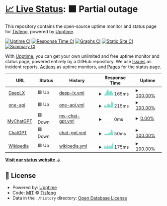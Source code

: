 # [📈 Live Status](https://Tisfeng.github.io/uptime): <!--live status--> **🟧 Partial outage**

This repository contains the open-source uptime monitor and status page for [Tisfeng](https://Tisfeng.github.io/uptime), powered by [Upptime](https://github.com/upptime/upptime).

[![Uptime CI](https://github.com/Tisfeng/Upptime/workflows/Uptime%20CI/badge.svg)](https://github.com/Tisfeng/Upptime/actions?query=workflow%3A%22Uptime+CI%22)
[![Response Time CI](https://github.com/Tisfeng/Upptime/workflows/Response%20Time%20CI/badge.svg)](https://github.com/Tisfeng/Upptime/actions?query=workflow%3A%22Response+Time+CI%22)
[![Graphs CI](https://github.com/Tisfeng/Upptime/workflows/Graphs%20CI/badge.svg)](https://github.com/Tisfeng/Upptime/actions?query=workflow%3A%22Graphs+CI%22)
[![Static Site CI](https://github.com/Tisfeng/Upptime/workflows/Static%20Site%20CI/badge.svg)](https://github.com/Tisfeng/Upptime/actions?query=workflow%3A%22Static+Site+CI%22)
[![Summary CI](https://github.com/Tisfeng/Upptime/workflows/Summary%20CI/badge.svg)](https://github.com/Tisfeng/Upptime/actions?query=workflow%3A%22Summary+CI%22)

With [Upptime](https://upptime.js.org), you can get your own unlimited and free uptime monitor and status page, powered entirely by a GitHub repository. We use [Issues](https://github.com/Tisfeng/Upptime/issues) as incident reports, [Actions](https://github.com/Tisfeng/Upptime/actions) as uptime monitors, and [Pages](https://Tisfeng.github.io/Upptime) for the status page.

<!--start: status pages-->
<!-- This summary is generated by Upptime (https://github.com/upptime/upptime) -->
<!-- Do not edit this manually, your changes will be overwritten -->
<!-- prettier-ignore -->
| URL | Status | History | Response Time | Uptime |
| --- | ------ | ------- | ------------- | ------ |
| <img alt="" src="https://icons.duckduckgo.com/ip3/deeplx.izual.me.ico" height="13"> [DeepLX](https://deeplx.izual.me) | 🟩 Up | [deep-lx.yml](https://github.com/tisfeng/uptime/commits/HEAD/history/deep-lx.yml) | <details><summary><img alt="Response time graph" src="./graphs/deep-lx/response-time-week.png" height="20"> 165ms</summary><br><a href="https://uptime.izual.me/history/deep-lx"><img alt="Response time 135" src="https://img.shields.io/endpoint?url=https%3A%2F%2Fraw.githubusercontent.com%2Ftisfeng%2Fuptime%2FHEAD%2Fapi%2Fdeep-lx%2Fresponse-time.json"></a><br><a href="https://uptime.izual.me/history/deep-lx"><img alt="24-hour response time 72" src="https://img.shields.io/endpoint?url=https%3A%2F%2Fraw.githubusercontent.com%2Ftisfeng%2Fuptime%2FHEAD%2Fapi%2Fdeep-lx%2Fresponse-time-day.json"></a><br><a href="https://uptime.izual.me/history/deep-lx"><img alt="7-day response time 165" src="https://img.shields.io/endpoint?url=https%3A%2F%2Fraw.githubusercontent.com%2Ftisfeng%2Fuptime%2FHEAD%2Fapi%2Fdeep-lx%2Fresponse-time-week.json"></a><br><a href="https://uptime.izual.me/history/deep-lx"><img alt="30-day response time 128" src="https://img.shields.io/endpoint?url=https%3A%2F%2Fraw.githubusercontent.com%2Ftisfeng%2Fuptime%2FHEAD%2Fapi%2Fdeep-lx%2Fresponse-time-month.json"></a><br><a href="https://uptime.izual.me/history/deep-lx"><img alt="1-year response time 135" src="https://img.shields.io/endpoint?url=https%3A%2F%2Fraw.githubusercontent.com%2Ftisfeng%2Fuptime%2FHEAD%2Fapi%2Fdeep-lx%2Fresponse-time-year.json"></a></details> | <details><summary><a href="https://uptime.izual.me/history/deep-lx">100.00%</a></summary><a href="https://uptime.izual.me/history/deep-lx"><img alt="All-time uptime 100.00%" src="https://img.shields.io/endpoint?url=https%3A%2F%2Fraw.githubusercontent.com%2Ftisfeng%2Fuptime%2FHEAD%2Fapi%2Fdeep-lx%2Fuptime.json"></a><br><a href="https://uptime.izual.me/history/deep-lx"><img alt="24-hour uptime 100.00%" src="https://img.shields.io/endpoint?url=https%3A%2F%2Fraw.githubusercontent.com%2Ftisfeng%2Fuptime%2FHEAD%2Fapi%2Fdeep-lx%2Fuptime-day.json"></a><br><a href="https://uptime.izual.me/history/deep-lx"><img alt="7-day uptime 100.00%" src="https://img.shields.io/endpoint?url=https%3A%2F%2Fraw.githubusercontent.com%2Ftisfeng%2Fuptime%2FHEAD%2Fapi%2Fdeep-lx%2Fuptime-week.json"></a><br><a href="https://uptime.izual.me/history/deep-lx"><img alt="30-day uptime 100.00%" src="https://img.shields.io/endpoint?url=https%3A%2F%2Fraw.githubusercontent.com%2Ftisfeng%2Fuptime%2FHEAD%2Fapi%2Fdeep-lx%2Fuptime-month.json"></a><br><a href="https://uptime.izual.me/history/deep-lx"><img alt="1-year uptime 100.00%" src="https://img.shields.io/endpoint?url=https%3A%2F%2Fraw.githubusercontent.com%2Ftisfeng%2Fuptime%2FHEAD%2Fapi%2Fdeep-lx%2Fuptime-year.json"></a></details>
| <img alt="" src="https://icons.duckduckgo.com/ip3/oneapi.izual.me.ico" height="13"> [one-api](https://oneapi.izual.me) | 🟩 Up | [one-api.yml](https://github.com/tisfeng/uptime/commits/HEAD/history/one-api.yml) | <details><summary><img alt="Response time graph" src="./graphs/one-api/response-time-week.png" height="20"> 215ms</summary><br><a href="https://uptime.izual.me/history/one-api"><img alt="Response time 230" src="https://img.shields.io/endpoint?url=https%3A%2F%2Fraw.githubusercontent.com%2Ftisfeng%2Fuptime%2FHEAD%2Fapi%2Fone-api%2Fresponse-time.json"></a><br><a href="https://uptime.izual.me/history/one-api"><img alt="24-hour response time 273" src="https://img.shields.io/endpoint?url=https%3A%2F%2Fraw.githubusercontent.com%2Ftisfeng%2Fuptime%2FHEAD%2Fapi%2Fone-api%2Fresponse-time-day.json"></a><br><a href="https://uptime.izual.me/history/one-api"><img alt="7-day response time 215" src="https://img.shields.io/endpoint?url=https%3A%2F%2Fraw.githubusercontent.com%2Ftisfeng%2Fuptime%2FHEAD%2Fapi%2Fone-api%2Fresponse-time-week.json"></a><br><a href="https://uptime.izual.me/history/one-api"><img alt="30-day response time 226" src="https://img.shields.io/endpoint?url=https%3A%2F%2Fraw.githubusercontent.com%2Ftisfeng%2Fuptime%2FHEAD%2Fapi%2Fone-api%2Fresponse-time-month.json"></a><br><a href="https://uptime.izual.me/history/one-api"><img alt="1-year response time 230" src="https://img.shields.io/endpoint?url=https%3A%2F%2Fraw.githubusercontent.com%2Ftisfeng%2Fuptime%2FHEAD%2Fapi%2Fone-api%2Fresponse-time-year.json"></a></details> | <details><summary><a href="https://uptime.izual.me/history/one-api">100.00%</a></summary><a href="https://uptime.izual.me/history/one-api"><img alt="All-time uptime 99.99%" src="https://img.shields.io/endpoint?url=https%3A%2F%2Fraw.githubusercontent.com%2Ftisfeng%2Fuptime%2FHEAD%2Fapi%2Fone-api%2Fuptime.json"></a><br><a href="https://uptime.izual.me/history/one-api"><img alt="24-hour uptime 100.00%" src="https://img.shields.io/endpoint?url=https%3A%2F%2Fraw.githubusercontent.com%2Ftisfeng%2Fuptime%2FHEAD%2Fapi%2Fone-api%2Fuptime-day.json"></a><br><a href="https://uptime.izual.me/history/one-api"><img alt="7-day uptime 100.00%" src="https://img.shields.io/endpoint?url=https%3A%2F%2Fraw.githubusercontent.com%2Ftisfeng%2Fuptime%2FHEAD%2Fapi%2Fone-api%2Fuptime-week.json"></a><br><a href="https://uptime.izual.me/history/one-api"><img alt="30-day uptime 100.00%" src="https://img.shields.io/endpoint?url=https%3A%2F%2Fraw.githubusercontent.com%2Ftisfeng%2Fuptime%2FHEAD%2Fapi%2Fone-api%2Fuptime-month.json"></a><br><a href="https://uptime.izual.me/history/one-api"><img alt="1-year uptime 99.99%" src="https://img.shields.io/endpoint?url=https%3A%2F%2Fraw.githubusercontent.com%2Ftisfeng%2Fuptime%2FHEAD%2Fapi%2Fone-api%2Fuptime-year.json"></a></details>
| <img alt="" src="https://icons.duckduckgo.com/ip3/chatgpt.izual.me.ico" height="13"> [MyChatGPT](https://chatgpt.izual.me) | 🟥 Down | [my-chat-gpt.yml](https://github.com/tisfeng/uptime/commits/HEAD/history/my-chat-gpt.yml) | <details><summary><img alt="Response time graph" src="./graphs/my-chat-gpt/response-time-week.png" height="20"> 0ms</summary><br><a href="https://uptime.izual.me/history/my-chat-gpt"><img alt="Response time 444" src="https://img.shields.io/endpoint?url=https%3A%2F%2Fraw.githubusercontent.com%2Ftisfeng%2Fuptime%2FHEAD%2Fapi%2Fmy-chat-gpt%2Fresponse-time.json"></a><br><a href="https://uptime.izual.me/history/my-chat-gpt"><img alt="24-hour response time 0" src="https://img.shields.io/endpoint?url=https%3A%2F%2Fraw.githubusercontent.com%2Ftisfeng%2Fuptime%2FHEAD%2Fapi%2Fmy-chat-gpt%2Fresponse-time-day.json"></a><br><a href="https://uptime.izual.me/history/my-chat-gpt"><img alt="7-day response time 0" src="https://img.shields.io/endpoint?url=https%3A%2F%2Fraw.githubusercontent.com%2Ftisfeng%2Fuptime%2FHEAD%2Fapi%2Fmy-chat-gpt%2Fresponse-time-week.json"></a><br><a href="https://uptime.izual.me/history/my-chat-gpt"><img alt="30-day response time 0" src="https://img.shields.io/endpoint?url=https%3A%2F%2Fraw.githubusercontent.com%2Ftisfeng%2Fuptime%2FHEAD%2Fapi%2Fmy-chat-gpt%2Fresponse-time-month.json"></a><br><a href="https://uptime.izual.me/history/my-chat-gpt"><img alt="1-year response time 444" src="https://img.shields.io/endpoint?url=https%3A%2F%2Fraw.githubusercontent.com%2Ftisfeng%2Fuptime%2FHEAD%2Fapi%2Fmy-chat-gpt%2Fresponse-time-year.json"></a></details> | <details><summary><a href="https://uptime.izual.me/history/my-chat-gpt">0.00%</a></summary><a href="https://uptime.izual.me/history/my-chat-gpt"><img alt="All-time uptime 45.56%" src="https://img.shields.io/endpoint?url=https%3A%2F%2Fraw.githubusercontent.com%2Ftisfeng%2Fuptime%2FHEAD%2Fapi%2Fmy-chat-gpt%2Fuptime.json"></a><br><a href="https://uptime.izual.me/history/my-chat-gpt"><img alt="24-hour uptime 0.00%" src="https://img.shields.io/endpoint?url=https%3A%2F%2Fraw.githubusercontent.com%2Ftisfeng%2Fuptime%2FHEAD%2Fapi%2Fmy-chat-gpt%2Fuptime-day.json"></a><br><a href="https://uptime.izual.me/history/my-chat-gpt"><img alt="7-day uptime 0.00%" src="https://img.shields.io/endpoint?url=https%3A%2F%2Fraw.githubusercontent.com%2Ftisfeng%2Fuptime%2FHEAD%2Fapi%2Fmy-chat-gpt%2Fuptime-week.json"></a><br><a href="https://uptime.izual.me/history/my-chat-gpt"><img alt="30-day uptime 4.67%" src="https://img.shields.io/endpoint?url=https%3A%2F%2Fraw.githubusercontent.com%2Ftisfeng%2Fuptime%2FHEAD%2Fapi%2Fmy-chat-gpt%2Fuptime-month.json"></a><br><a href="https://uptime.izual.me/history/my-chat-gpt"><img alt="1-year uptime 45.56%" src="https://img.shields.io/endpoint?url=https%3A%2F%2Fraw.githubusercontent.com%2Ftisfeng%2Fuptime%2FHEAD%2Fapi%2Fmy-chat-gpt%2Fuptime-year.json"></a></details>
| <img alt="" src="https://icons.duckduckgo.com/ip3/chat.openai.com.ico" height="13"> [ChatGPT](https://chat.openai.com) | 🟥 Down | [chat-gpt.yml](https://github.com/tisfeng/uptime/commits/HEAD/history/chat-gpt.yml) | <details><summary><img alt="Response time graph" src="./graphs/chat-gpt/response-time-week.png" height="20"> 50ms</summary><br><a href="https://uptime.izual.me/history/chat-gpt"><img alt="Response time 51" src="https://img.shields.io/endpoint?url=https%3A%2F%2Fraw.githubusercontent.com%2Ftisfeng%2Fuptime%2FHEAD%2Fapi%2Fchat-gpt%2Fresponse-time.json"></a><br><a href="https://uptime.izual.me/history/chat-gpt"><img alt="24-hour response time 27" src="https://img.shields.io/endpoint?url=https%3A%2F%2Fraw.githubusercontent.com%2Ftisfeng%2Fuptime%2FHEAD%2Fapi%2Fchat-gpt%2Fresponse-time-day.json"></a><br><a href="https://uptime.izual.me/history/chat-gpt"><img alt="7-day response time 50" src="https://img.shields.io/endpoint?url=https%3A%2F%2Fraw.githubusercontent.com%2Ftisfeng%2Fuptime%2FHEAD%2Fapi%2Fchat-gpt%2Fresponse-time-week.json"></a><br><a href="https://uptime.izual.me/history/chat-gpt"><img alt="30-day response time 45" src="https://img.shields.io/endpoint?url=https%3A%2F%2Fraw.githubusercontent.com%2Ftisfeng%2Fuptime%2FHEAD%2Fapi%2Fchat-gpt%2Fresponse-time-month.json"></a><br><a href="https://uptime.izual.me/history/chat-gpt"><img alt="1-year response time 51" src="https://img.shields.io/endpoint?url=https%3A%2F%2Fraw.githubusercontent.com%2Ftisfeng%2Fuptime%2FHEAD%2Fapi%2Fchat-gpt%2Fresponse-time-year.json"></a></details> | <details><summary><a href="https://uptime.izual.me/history/chat-gpt">100.00%</a></summary><a href="https://uptime.izual.me/history/chat-gpt"><img alt="All-time uptime 99.99%" src="https://img.shields.io/endpoint?url=https%3A%2F%2Fraw.githubusercontent.com%2Ftisfeng%2Fuptime%2FHEAD%2Fapi%2Fchat-gpt%2Fuptime.json"></a><br><a href="https://uptime.izual.me/history/chat-gpt"><img alt="24-hour uptime 100.00%" src="https://img.shields.io/endpoint?url=https%3A%2F%2Fraw.githubusercontent.com%2Ftisfeng%2Fuptime%2FHEAD%2Fapi%2Fchat-gpt%2Fuptime-day.json"></a><br><a href="https://uptime.izual.me/history/chat-gpt"><img alt="7-day uptime 100.00%" src="https://img.shields.io/endpoint?url=https%3A%2F%2Fraw.githubusercontent.com%2Ftisfeng%2Fuptime%2FHEAD%2Fapi%2Fchat-gpt%2Fuptime-week.json"></a><br><a href="https://uptime.izual.me/history/chat-gpt"><img alt="30-day uptime 100.00%" src="https://img.shields.io/endpoint?url=https%3A%2F%2Fraw.githubusercontent.com%2Ftisfeng%2Fuptime%2FHEAD%2Fapi%2Fchat-gpt%2Fuptime-month.json"></a><br><a href="https://uptime.izual.me/history/chat-gpt"><img alt="1-year uptime 99.99%" src="https://img.shields.io/endpoint?url=https%3A%2F%2Fraw.githubusercontent.com%2Ftisfeng%2Fuptime%2FHEAD%2Fapi%2Fchat-gpt%2Fuptime-year.json"></a></details>
| <img alt="" src="https://icons.duckduckgo.com/ip3/en.wikipedia.org.ico" height="13"> [Wikipedia](https://en.wikipedia.org) | 🟩 Up | [wikipedia.yml](https://github.com/tisfeng/uptime/commits/HEAD/history/wikipedia.yml) | <details><summary><img alt="Response time graph" src="./graphs/wikipedia/response-time-week.png" height="20"> 175ms</summary><br><a href="https://uptime.izual.me/history/wikipedia"><img alt="Response time 185" src="https://img.shields.io/endpoint?url=https%3A%2F%2Fraw.githubusercontent.com%2Ftisfeng%2Fuptime%2FHEAD%2Fapi%2Fwikipedia%2Fresponse-time.json"></a><br><a href="https://uptime.izual.me/history/wikipedia"><img alt="24-hour response time 345" src="https://img.shields.io/endpoint?url=https%3A%2F%2Fraw.githubusercontent.com%2Ftisfeng%2Fuptime%2FHEAD%2Fapi%2Fwikipedia%2Fresponse-time-day.json"></a><br><a href="https://uptime.izual.me/history/wikipedia"><img alt="7-day response time 175" src="https://img.shields.io/endpoint?url=https%3A%2F%2Fraw.githubusercontent.com%2Ftisfeng%2Fuptime%2FHEAD%2Fapi%2Fwikipedia%2Fresponse-time-week.json"></a><br><a href="https://uptime.izual.me/history/wikipedia"><img alt="30-day response time 178" src="https://img.shields.io/endpoint?url=https%3A%2F%2Fraw.githubusercontent.com%2Ftisfeng%2Fuptime%2FHEAD%2Fapi%2Fwikipedia%2Fresponse-time-month.json"></a><br><a href="https://uptime.izual.me/history/wikipedia"><img alt="1-year response time 185" src="https://img.shields.io/endpoint?url=https%3A%2F%2Fraw.githubusercontent.com%2Ftisfeng%2Fuptime%2FHEAD%2Fapi%2Fwikipedia%2Fresponse-time-year.json"></a></details> | <details><summary><a href="https://uptime.izual.me/history/wikipedia">100.00%</a></summary><a href="https://uptime.izual.me/history/wikipedia"><img alt="All-time uptime 100.00%" src="https://img.shields.io/endpoint?url=https%3A%2F%2Fraw.githubusercontent.com%2Ftisfeng%2Fuptime%2FHEAD%2Fapi%2Fwikipedia%2Fuptime.json"></a><br><a href="https://uptime.izual.me/history/wikipedia"><img alt="24-hour uptime 100.00%" src="https://img.shields.io/endpoint?url=https%3A%2F%2Fraw.githubusercontent.com%2Ftisfeng%2Fuptime%2FHEAD%2Fapi%2Fwikipedia%2Fuptime-day.json"></a><br><a href="https://uptime.izual.me/history/wikipedia"><img alt="7-day uptime 100.00%" src="https://img.shields.io/endpoint?url=https%3A%2F%2Fraw.githubusercontent.com%2Ftisfeng%2Fuptime%2FHEAD%2Fapi%2Fwikipedia%2Fuptime-week.json"></a><br><a href="https://uptime.izual.me/history/wikipedia"><img alt="30-day uptime 100.00%" src="https://img.shields.io/endpoint?url=https%3A%2F%2Fraw.githubusercontent.com%2Ftisfeng%2Fuptime%2FHEAD%2Fapi%2Fwikipedia%2Fuptime-month.json"></a><br><a href="https://uptime.izual.me/history/wikipedia"><img alt="1-year uptime 100.00%" src="https://img.shields.io/endpoint?url=https%3A%2F%2Fraw.githubusercontent.com%2Ftisfeng%2Fuptime%2FHEAD%2Fapi%2Fwikipedia%2Fuptime-year.json"></a></details>

<!--end: status pages-->

[**Visit our status website →**](https://Tisfeng.github.io/Upptime)

## 📄 License

- Powered by: [Upptime](https://github.com/upptime/upptime)
- Code: [MIT](./LICENSE) © [Tisfeng](https://Tisfeng.github.io/Upptime)
- Data in the `./history` directory: [Open Database License](https://opendatacommons.org/licenses/odbl/1-0/)
